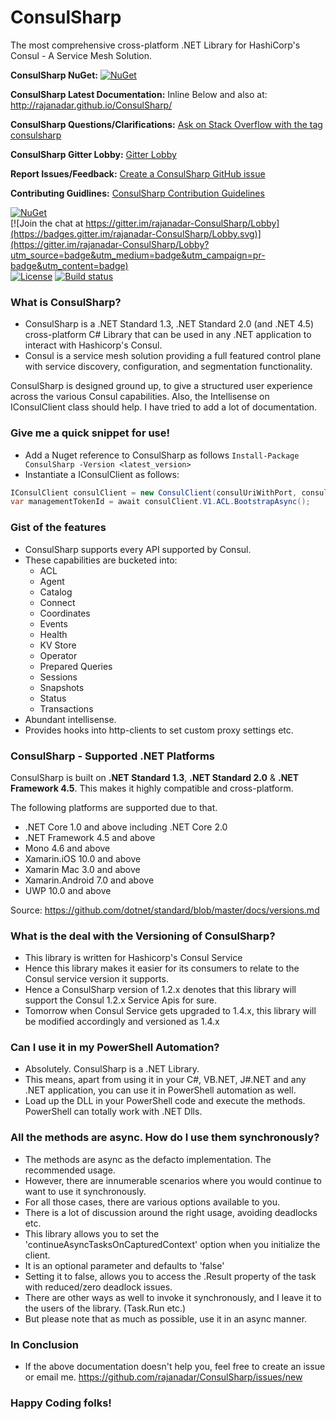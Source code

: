# ConsulSharp

The most comprehensive cross-platform .NET Library for HashiCorp's Consul - A Service Mesh Solution.

**ConsulSharp NuGet:** [![NuGet](https://img.shields.io/nuget/dt/ConsulSharp.svg?style=flat)](https://www.nuget.org/packages/ConsulSharp)

**ConsulSharp Latest Documentation:** Inline Below and also at: http://rajanadar.github.io/ConsulSharp/

**ConsulSharp Questions/Clarifications:** [Ask on Stack Overflow with the tag consulsharp](https://stackoverflow.com/questions/tagged/consulsharp)

**ConsulSharp Gitter Lobby:** [Gitter Lobby](https://gitter.im/rajanadar-ConsulSharp/Lobby)

**Report Issues/Feedback:** [Create a ConsulSharp GitHub issue](https://github.com/rajanadar/ConsulSharp/issues/new)

**Contributing Guidlines:** [ConsulSharp Contribution Guidelines](https://github.com/rajanadar/ConsulSharp/blob/master/CONTRIBUTING.MD)

[![NuGet](https://img.shields.io/nuget/dt/ConsulSharp.svg?style=flat)](https://www.nuget.org/packages/ConsulSharp)	
[![Join the chat at https://gitter.im/rajanadar-ConsulSharp/Lobby](https://badges.gitter.im/rajanadar-ConsulSharp/Lobby.svg)](https://gitter.im/rajanadar-ConsulSharp/Lobby?utm_source=badge&utm_medium=badge&utm_campaign=pr-badge&utm_content=badge)	
[![License](https://img.shields.io/:license-apache%202.0-brightgreen.svg)](http://www.apache.org/licenses/LICENSE-2.0.html)	
[![Build status](https://ci.appveyor.com/api/projects/status/s5axk8qdoyl7g9q0?svg=true)](https://ci.appveyor.com/project/rajanadar/consulsharp)

### What is ConsulSharp?	

* ConsulSharp is a .NET Standard 1.3, .NET Standard 2.0 (and .NET 4.5) cross-platform C# Library that can be used in any .NET application to interact with Hashicorp's Consul.
* Consul is a service mesh solution providing a full featured control plane with service discovery, configuration, and segmentation functionality.

ConsulSharp is designed ground up, to give a structured user experience across the various Consul capabilities.
Also, the Intellisense on IConsulClient class should help. I have tried to add a lot of documentation.

### Give me a quick snippet for use!

 * Add a Nuget reference to ConsulSharp as follows ```Install-Package ConsulSharp -Version <latest_version>```
 * Instantiate a IConsulClient as follows:

 ```cs	
IConsulClient consulClient = new ConsulClient(consulUriWithPort, consulToken);
var managementTokenId = await consulClient.V1.ACL.BootstrapAsync();
```

### Gist of the features

 * ConsulSharp supports every API supported by Consul. 
 * These capabilities are bucketed into:
   - ACL
   - Agent
   - Catalog
   - Connect
   - Coordinates
   - Events
   - Health
   - KV Store
   - Operator
   - Prepared Queries
   - Sessions
   - Snapshots
   - Status
   - Transactions
 * Abundant intellisense.
 * Provides hooks into http-clients to set custom proxy settings etc.

### ConsulSharp - Supported .NET Platforms

ConsulSharp is built on **.NET Standard 1.3**, **.NET Standard 2.0** & **.NET Framework 4.5**. This makes it highly compatible and cross-platform.

The following platforms are supported due to that.

 * .NET Core 1.0 and above including .NET Core 2.0
 * .NET Framework 4.5 and above
 * Mono 4.6 and above
 * Xamarin.iOS 10.0 and above
 * Xamarin Mac 3.0 and above
 * Xamarin.Android 7.0 and above
 * UWP 10.0 and above
 
 Source: https://github.com/dotnet/standard/blob/master/docs/versions.md

### What is the deal with the Versioning of ConsulSharp?

* This library is written for Hashicorp's Consul Service
* Hence this library makes it easier for its consumers to relate to the Consul service version it supports.
* Hence a ConsulSharp version of 1.2.x denotes that this library will support the Consul 1.2.x Service Apis for sure.
* Tomorrow when Consul Service gets upgraded to 1.4.x, this library will be modified accordingly and versioned as 1.4.x

### Can I use it in my PowerShell Automation?

* Absolutely. ConsulSharp is a .NET Library. 
* This means, apart from using it in your C#, VB.NET, J#.NET and any .NET application, you can use it in PowerShell automation as well.
* Load up the DLL in your PowerShell code and execute the methods. PowerShell can totally work with .NET Dlls.

### All the methods are async. How do I use them synchronously?

* The methods are async as the defacto implementation. The recommended usage.
* However, there are innumerable scenarios where you would continue to want to use it synchronously.
* For all those cases, there are various options available to you.
* There is a lot of discussion around the right usage, avoiding deadlocks etc.
* This library allows you to set the 'continueAsyncTasksOnCapturedContext' option when you initialize the client.
* It is an optional parameter and defaults to 'false'
* Setting it to false, allows you to access the .Result property of the task with reduced/zero deadlock issues.
* There are other ways as well to invoke it synchronously, and  I leave it to the users of the library. (Task.Run etc.) 
* But please note that as much as possible, use it in an async manner. 

### In Conclusion

* If the above documentation doesn't help you, feel free to create an issue or email me. https://github.com/rajanadar/ConsulSharp/issues/new

### Happy Coding folks!
